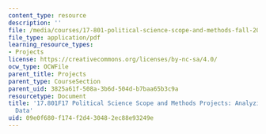 ```yaml
---
content_type: resource
description: ''
file: /media/courses/17-801-political-science-scope-and-methods-fall-2017/09e0f680f174f2d430482ec88e93249e_MIT17_801F17_CubaData.pdf
file_type: application/pdf
learning_resource_types:
- Projects
license: https://creativecommons.org/licenses/by-nc-sa/4.0/
ocw_type: OCWFile
parent_title: Projects
parent_type: CourseSection
parent_uid: 3825a61f-508a-3b6d-504d-b7baa65b3c9a
resourcetype: Document
title: '17.801F17 Political Science Scope and Methods Projects: Analyzing the Cuba
  Data'
uid: 09e0f680-f174-f2d4-3048-2ec88e93249e
---
```


